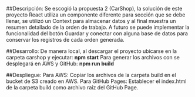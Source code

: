 ##Descripción:
	Se escogió la propuesta 2 (CarShop), la solución de este proyecto React utiliza un componente diferente para sección que 
	se debe llenar, se utilizó un Context para almacenar datos y al final muestra un resumen detallado de la orden de trabajo.
	A futuro se puede implementar la funcionalidad del botón Guardar y conectar con alguna base de datos para conservar los 
	registros de cada orden generada.

##Desarrollo:
	De manera local, al descargar el proyecto ubicarse en la carpeta carshop y ejecutar:
		**npm start**
	Para generar los archivos con se desplegará en AWS y GitHub:
		**npm run build**

##Despliegue:
	Para AWS:
		Copiar los archivos de la carpeta build en el bucket de S3 creado en AWS.
	Para GitHub Pages:
		Establecer el index.html de la carpeta build como archivo raíz del GitHub Page.